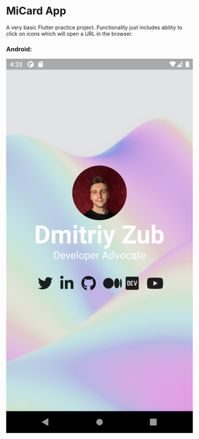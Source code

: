 # MiCard App

A very basic Flutter practice project. Functionality just includes ability to click on icons which will open a URL in the browser.

### Android:

![MiCardApp screenshot](/mi_card_app//screenshots/flutter_android.png)